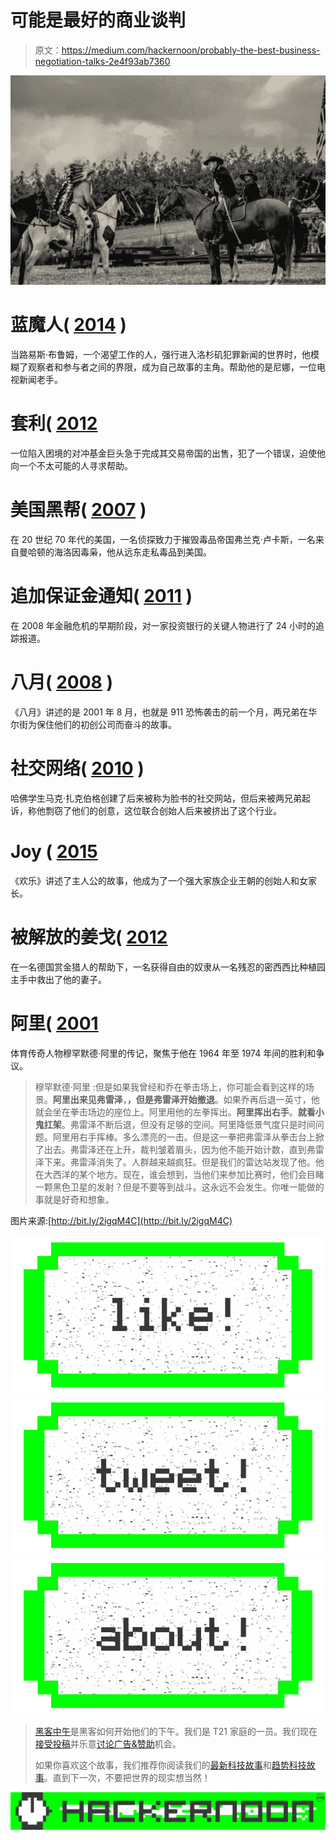 # 可能是最好的商业谈判

> 原文：<https://medium.com/hackernoon/probably-the-best-business-negotiation-talks-2e4f93ab7360>

![](img/df363ebffc971fe24cdc003557200495.png)

# 蓝魔人( [2014](http://www.imdb.com/year/2014/?ref_=tt_ov_inf) )

当路易斯·布鲁姆，一个渴望工作的人，强行进入洛杉矶犯罪新闻的世界时，他模糊了观察者和参与者之间的界限，成为自己故事的主角。帮助他的是尼娜，一位电视新闻老手。

# 套利( [2012](http://www.imdb.com/year/2012/?ref_=tt_ov_inf)

一位陷入困境的对冲基金巨头急于完成其交易帝国的出售，犯了一个错误，迫使他向一个不太可能的人寻求帮助。

# 美国黑帮( [2007](http://www.imdb.com/year/2007/?ref_=tt_ov_inf) )

在 20 世纪 70 年代的美国，一名侦探致力于摧毁毒品帝国弗兰克·卢卡斯，一名来自曼哈顿的海洛因毒枭，他从远东走私毒品到美国。

# 追加保证金通知( [2011](http://www.imdb.com/year/2011/?ref_=tt_ov_inf) )

在 2008 年金融危机的早期阶段，对一家投资银行的关键人物进行了 24 小时的追踪报道。

# 八月( [2008](http://www.imdb.com/year/2008/?ref_=tt_ov_inf) )

《八月》讲述的是 2001 年 8 月，也就是 911 恐怖袭击的前一个月，两兄弟在华尔街为保住他们的初创公司而奋斗的故事。

# 社交网络( [2010](http://www.imdb.com/year/2010/?ref_=tt_ov_inf) )

哈佛学生马克·扎克伯格创建了后来被称为脸书的社交网站，但后来被两兄弟起诉，称他剽窃了他们的创意，这位联合创始人后来被挤出了这个行业。

# Joy ( [2015](http://www.imdb.com/year/2015/?ref_=tt_ov_inf)

《欢乐》讲述了主人公的故事，他成为了一个强大家族企业王朝的创始人和女家长。

# 被解放的姜戈( [2012](http://www.imdb.com/year/2012/?ref_=tt_ov_inf)

在一名德国赏金猎人的帮助下，一名获得自由的奴隶从一名残忍的密西西比种植园主手中救出了他的妻子。

# 阿里( [2001](http://www.imdb.com/year/2001/?ref_=tt_ov_inf)

体育传奇人物穆罕默德·阿里的传记，聚焦于他在 1964 年至 1974 年间的胜利和争议。

> 穆罕默德·阿里 :但是如果我曾经和乔在拳击场上，你可能会看到这样的场景。**阿里出来见弗雷泽**，**，但是弗雷泽开始撤退**。如果乔再后退一英寸，他就会坐在拳击场边的座位上。阿里用他的左拳挥出。**阿里挥出右手**。**就看小鬼扛架**。弗雷泽不断后退，但没有足够的空间。阿里降低景气度只是时间问题。阿里用右手挥棒。多么漂亮的一击。但是这一拳把弗雷泽从拳击台上掀了出去。弗雷泽还在上升，裁判皱着眉头，因为他不能开始计数，直到弗雷泽下来。弗雷泽消失了。人群越来越疯狂。但是我们的雷达站发现了他。他在大西洋的某个地方。现在，谁会想到，当他们来参加比赛时，他们会目睹一颗黑色卫星的发射？但是不要等到战斗。这永远不会发生。你唯一能做的事就是好奇和想象。

图片来源:[http://bit.ly/2igqM4C](http://bit.ly/2igqM4C)

[![](img/50ef4044ecd4e250b5d50f368b775d38.png)](http://bit.ly/HackernoonFB)[![](img/979d9a46439d5aebbdcdca574e21dc81.png)](https://goo.gl/k7XYbx)[![](img/2930ba6bd2c12218fdbbf7e02c8746ff.png)](https://goo.gl/4ofytp)

> [黑客中午](http://bit.ly/Hackernoon)是黑客如何开始他们的下午。我们是 T21 家庭的一员。我们现在[接受投稿](http://bit.ly/hackernoonsubmission)并乐意[讨论广告&赞助](mailto:partners@amipublications.com)机会。
> 
> 如果你喜欢这个故事，我们推荐你阅读我们的[最新科技故事](http://bit.ly/hackernoonlatestt)和[趋势科技故事](https://hackernoon.com/trending)。直到下一次，不要把世界的现实想当然！

![](img/be0ca55ba73a573dce11effb2ee80d56.png)